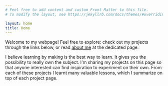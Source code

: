 ```yaml
---
# Feel free to add content and custom Front Matter to this file.
# To modify the layout, see https://jekyllrb.com/docs/themes/#overriding-theme-defaults

layout: home
title: Home
---
```



Welcome to my webpage! Feel free to explore: check out my projects through the links below, or read [about me](/about/) at the dedicated page.


I believe learning by making is the best way to learn. It gives you the possibility to really own the subject. I'm sharing my projects on this page so that anyone interested can find inspiration to experiment on their own. From each of these projects I learnt many valuable lessons, which I summarize on top of each project page.